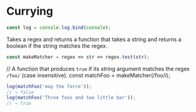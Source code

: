 # Currying

```js
const log = console.log.bind(console);
```

Takes a regex and returns a function that takes a string and returns a boolean if the string matches the regex.

```js
const makeMatcher = regex => str => regex.test(str);
```

// A function that produces `true` if its string argument matches the regex `/foo/` (case insensitive).
const matchFoo = makeMatcher(/foo/i);

```js
log(matchFoo('may the force'));
// → false
log(matchFoo('Three foos and two little bar'));
// → true
```

